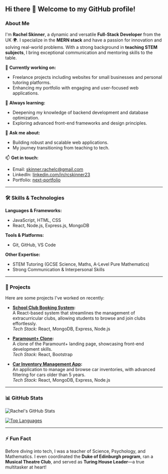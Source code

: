 ## Hi there 👋 Welcome to my GitHub profile!

### About Me
I'm **Rachel Skinner**, a dynamic and versatile **Full-Stack Developer** from the UK 🌍. I specialize in the **MERN stack** and have a passion for innovation and solving real-world problems. With a strong background in **teaching STEM subjects**, I bring exceptional communication and mentoring skills to the table.

🔭 **Currently working on:**  
- Freelance projects including websites for small businesses and personal tutoring platforms.
- Enhancing my portfolio with engaging and user-focused web applications.

🌱 **Always learning:**  
- Deepening my knowledge of backend development and database optimization.  
- Exploring advanced front-end frameworks and design principles.  

💬 **Ask me about:**  
- Building robust and scalable web applications.  
- My journey transitioning from teaching to tech.  

📫 **Get in touch:**  
- Email: [skinner.rachelc@gmail.com](mailto:skinner.rachelc@gmail.com)  
- LinkedIn: [linkedin.com/in/rcskinner23](https://www.linkedin.com/in/rcskinner23/)  
- Portfolio: [next-portfolio]([https:/rachelskinnerdev.com/](https://www.rachelskinnerdev.com/))  

---

### 🛠 Skills & Technologies
**Languages & Frameworks:**  
- JavaScript, HTML, CSS  
- React, Node.js, Express.js, MongoDB  

**Tools & Platforms:**  
- Git, GitHub, VS Code  

**Other Expertise:**  
- STEM Tutoring (GCSE Science, Maths, A-Level Pure Mathematics)  
- Strong Communication & Interpersonal Skills  

---

### 🚀 Projects
Here are some projects I've worked on recently:

- **[School Club Booking System](https://github.com/rcskin/school-club-booking-system):**  
  A React-based system that streamlines the management of extracurricular clubs, allowing students to browse and join clubs effortlessly.  
  *Tech Stack:* React, MongoDB, Express, Node.js  

- **[Paramount+ Clone](https://github.com/rcskin/paramount-plus-clone):**  
  A clone of the Paramount+ landing page, showcasing front-end development skills.  
  *Tech Stack:* React, Bootstrap  

- **[Car Inventory Management App](https://github.com/rcskin/car-inventory-app):**  
  An application to manage and browse car inventories, with advanced filtering for cars older than 5 years.  
  *Tech Stack:* React, MongoDB, Express, Node.js  

---

### 📊 GitHub Stats
![Rachel's GitHub Stats](https://github-readme-stats.vercel.app/api?username=rcskin&show_icons=true&theme=radical)

[![Top Languages](https://github-readme-stats.vercel.app/api/top-langs/?username=rcskin&layout=compact&theme=radical)](https://github.com/rcskin)

---

### ⚡ Fun Fact
Before diving into tech, I was a teacher of Science, Psychology, and Mathematics. I even coordinated the **Duke of Edinburgh program**, ran a **Musical Theatre Club**, and served as **Turing House Leader**—a true multitasker at heart!


<!--
**rcskin/rcskin** is a ✨ _special_ ✨ repository because its `README.md` (this file) appears on your GitHub profile.

Here are some ideas to get you started:

- 🔭 I’m currently working on ...
- 🌱 I’m currently learning ...
- 👯 I’m looking to collaborate on ...
- 🤔 I’m looking for help with ...
- 💬 Ask me about ...
- 📫 How to reach me: ...
- 😄 Pronouns: ...
- ⚡ Fun fact: ...
-->
